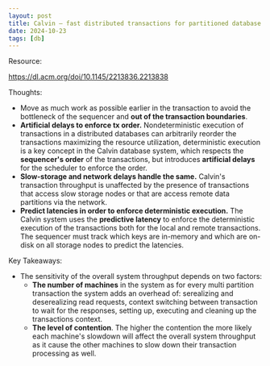 ```yaml
---
layout: post
title: Calvin — fast distributed transactions for partitioned database systems
date: 2024-10-23
tags: [db]
---
```


Resource:

https://dl.acm.org/doi/10.1145/2213836.2213838

Thoughts:

- Move as much work as possible earlier in the transaction to avoid the bottleneck of the sequencer and **out of the
  transaction boundaries**.
- **Artificial delays to enforce tx order.** Nondeterministic execution of transactions in a distributed databases can arbitrarily reorder the transactions maximizing
  the resource utilization, deterministic execution is a key concept in the Calvin database system, which respects the
  **sequencer's order** of the transactions, but introduces **artificial delays** for the scheduler to enforce the order.
- **Slow-storage and network delays handle the same.** Calvin's transaction throughput is unaffected by the presence of transactions that access slow storage nodes or
  that are access remote data partitions via the network.
- **Predict latencies in order to enforce deterministic execution.** The Calvin system uses the **predictive latency**
  to enforce the deterministic execution of the transactions both for the local and remote transactions. The sequencer
  must track which keys are in-memory and which are on-disk on all storage nodes to predict the latencies.

Key Takeaways:

- The sensitivity of the overall system throughput depends on two factors:
    - **The number of machines** in the system as for every multi partition transaction the system adds an overhead of:
      serealizing and deserealizing read requests, context switching between transaction to wait for the responses, setting
      up, executing and cleaning up the transactions context.
    - **The level of contention**. The higher the contention the more likely each machine's slowdown will affect the overall
      system throughput as it cause the other machines to slow down their transaction processing as well. 
  
